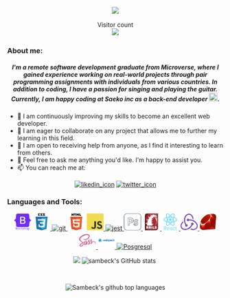 <p align="center"> <img width="50%" height="auto" src="https://i.ibb.co/J30nzSm/Designer-1.jpg"></p>

  <p align="center">
    Visitor count<br>
    <img src="https://profile-counter.glitch.me/sambeck87/count.svg" />
  </p>
  <h3 align="left">About me:</h3>
  <h5 align="center"> I'm a remote software development graduate from Microverse, where I gained experience working on real-world projects through pair programming assignments with individuals from various countries. In addition to coding, I have a passion for singing and playing the guitar. Currently, I am happy coding at Saeko inc as a back-end developer <img width="20" height="20" src="https://cdn-icons-png.flaticon.com/512/7412/7412020.png" />.</h5> 


- 🌱 I am continuously improving my skills to become an excellent web developer.
- 👯 I am eager to collaborate on any project that allows me to further my learning in this field.
- 🤔 I am open to receiving help from anyone, as I find it interesting to learn from others.
- 💬 Feel free to ask me anything you'd like. I'm happy to assist you.
- 📫 You can reach me at:
  
<p align="center">
  <a href="https://www.linkedin.com/in/sandro-israel-hern%C3%A1ndez-zamora-899386a4/" target="blank"><img align="center"
    src="https://raw.githubusercontent.com/rahuldkjain/github-profile-readme-generator/master/src/images/icons/Social/linked-in-alt.svg"
    alt="likedin_icon" height="30" width="40" /></a>
  <a href="https://twitter.com/sambeck4488" target="blank"><img align="center"
    src="https://raw.githubusercontent.com/rahuldkjain/github-profile-readme-generator/master/src/images/icons/Social/twitter.svg"
    alt="twitter_icon" height="30" width="40" /></a>
</p>
  
  <h3 align="left">Languages and Tools:</h3>
      <p align="center">
        <a href="https://getbootstrap.com" target="_blank" rel="noreferrer"> <img
            src="https://raw.githubusercontent.com/devicons/devicon/master/icons/bootstrap/bootstrap-plain-wordmark.svg"
            alt="bootstrap" width="40" height="40" /></a>
        <a href="https://www.w3schools.com/css/" target="_blank" rel="noreferrer"> <img
            src="https://raw.githubusercontent.com/devicons/devicon/master/icons/css3/css3-original-wordmark.svg"
            alt="css3" width="40" height="40" /> </a>
        <a href="https://git-scm.com/" target="_blank" rel="noreferrer"> <img
            src="https://www.vectorlogo.zone/logos/git-scm/git-scm-icon.svg" alt="git" width="40" height="40" /> </a>
        <a href="https://www.w3.org/html/" target="_blank" rel="noreferrer"> <img
            src="https://raw.githubusercontent.com/devicons/devicon/master/icons/html5/html5-original-wordmark.svg"
            alt="html5" width="40" height="40" /></a>
        <a href="https://developer.mozilla.org/en-US/docs/Web/JavaScript" target="_blank" rel="noreferrer"> <img
            src="https://raw.githubusercontent.com/devicons/devicon/master/icons/javascript/javascript-original.svg"
            alt="javascript" width="40" height="40" /> </a>
        <a href="https://jestjs.io" target="_blank" rel="noreferrer"> <img
            src="https://www.vectorlogo.zone/logos/jestjsio/jestjsio-icon.svg" alt="jest" width="40" height="40" /> </a>
        <a href="https://www.photoshop.com/en" target="_blank" rel="noreferrer"> <img
            src="https://raw.githubusercontent.com/devicons/devicon/master/icons/photoshop/photoshop-line.svg"
            alt="photoshop" width="40" height="40" /> </a>
        <a href="https://rubyonrails.org" target="_blank" rel="noreferrer"> <img
            src="https://raw.githubusercontent.com/devicons/devicon/master/icons/rails/rails-original-wordmark.svg"
            alt="rails" width="40" height="40" /> </a>
        <a href="https://reactjs.org/" target="_blank" rel="noreferrer">
          <img src="https://raw.githubusercontent.com/devicons/devicon/master/icons/react/react-original-wordmark.svg"
            alt="react" width="40" height="40" /> </a>
        <a href="https://redux.js.org" target="_blank" rel="noreferrer">
          <img src="https://raw.githubusercontent.com/devicons/devicon/master/icons/redux/redux-original.svg"
            alt="redux" width="40" height="40" /> </a>
        <a href="https://www.ruby-lang.org/en/" target="_blank" rel="noreferrer"> <img
            src="https://raw.githubusercontent.com/devicons/devicon/master/icons/ruby/ruby-original.svg" alt="ruby"
            width="40" height="40" /> </a>
        <a href="https://sass-lang.com" target="_blank" rel="noreferrer"> <img
            src="https://raw.githubusercontent.com/devicons/devicon/master/icons/sass/sass-original.svg" alt="sass"
            width="40" height="40" /> </a>
        <a href="https://webpack.js.org" target="_blank" rel="noreferrer"> <img
            src="https://raw.githubusercontent.com/devicons/devicon/d00d0969292a6569d45b06d3f350f463a0107b0d/icons/webpack/webpack-original-wordmark.svg"
            alt="webpack" width="40" height="40" /> </a>
        <a href="https://www.postgresql.org/" target="_blank" rel="noreferrer"> <img
            src="https://cdn.iconscout.com/icon/free/png-256/postgresql-11-1175122.png"
            alt="Posgresql" width="40" height="40" /> </a>
      </p>
  
 <p align="center"> <a href="http://www.github.com/sambeck87"><img width=49% src="https://github-readme-streak-stats.herokuapp.com/?user=sambeck87&theme=codeSTACKr&hide_border=true" /></a>
  <img width=49% src="https://github-readme-stats.vercel.app/api?username=sambeck87&show_icons=true&theme=codeSTACKr" alt="sambeck's GitHub stats" />&nbsp;<p/> <br>
   <!--<p align="center"><img width=35% src="https://github-readme-stats-sigma-five.vercel.app/api/top-langs/?username=sambeck87&langs_count=10&&theme=codeSTACKr&hide_border=true&locale=en&custom_title=Top%20%Languages" alt="Top Languages" /><p/>-->
   <p align="center"><img height="180em" src="https://github-readme-stats.vercel.app/api/top-langs/?username=sambeck87&theme=codeSTACKr&layout=compact" alt="Sambeck's github top languages" /><p/>
